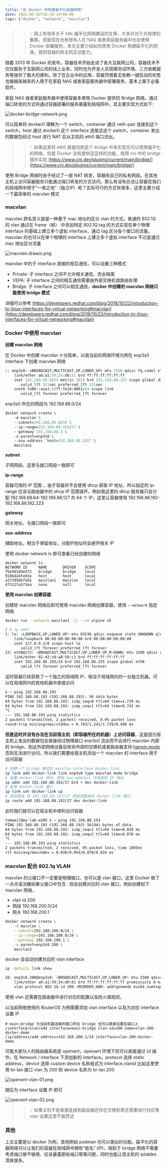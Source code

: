 ```yaml
---
title: "在 Docker 中构建扁平化容器网络"
date: 2022-05-03T16:16:19+08:00
tags: ["docker", "network", "macvlan"]
---
```


>> 💡 网上有很多关于 k8s 偏平化网络建设的文章，大多针对于大规律的集群。但是现在也有很多人在 NAS 或者家庭服务器中也会使用 Docker 部署服务，本文主要介绍如何使用 Docker  构建扁平化的网络，提供容器的跨主机互访能力。

随着 2013 年 Docker 的发布，容器技术开始走进了各大互联网公司。容器技术不仅仅服务于互联网公司的线上业务，同时也为开发人员搭建测试环境、三方依赖服务等提供了极大的便利。除了在企业中的应用，容器凭借着无依赖一键启动的优势也被越来越多的人用于在家庭 NAS 或者家庭服务器中部署服务，基本上属于必备软件。

家庭 NAS 或者家庭服务器中使用容器多使用 Docker 提供的 Bridge 网络，通过端口转发的方式将通过容器部署的服务暴露到局域网中，其主要实现方式如下:

![docker-bridge-network.png](docker-bridge-network.png)

可以简单将 docker0 理解为一个 switch，container 通过 veth-pair 连接到这个 switch，host 通过 docker0 这个 interface 连接这这个 switch，container 发出的数据包经过 host 进行 NAT 后从主机的 eth0 端口流出。

>> 💡 如果这里将 eth0 直接加到这个 bridge 中来实现也可以使用偏平化的网络，但是 Docker 没有提供这这样的功能，借用 cni 中的 bridge 插件实现 [https://www.cni.dev/plugins/current/main/bridge/](https://www.cni.dev/plugins/current/main/bridge/)


使用 Bridge 网络时由于经过了一层 NAT 转发，容器有自己的私有网段。在其他主机上访问容器服务只能通过端口转发的方式访问。那么有没有办法让容器在我们的局域网中用于“一席之地”（独立IP）呢？实际可行的方式有很多，这里主要介绍一下最简单的 macvlan 模式

### macvlan

macvlan 顾名思义就是一种基于 mac 地址的区分 vlan 的方式。普通的 802.1Q 的 vlan 通过在 frame（帧） 中添加特定 802.1Q tag 的方式实现在单个物理 interface  的基础上建立多个虚拟 interface，通过 tag 区分各个接口的流量。macvlan 的也可以在单个物理的 interface 上建立多个虚拟 interface 不过是通过 mac 地址区分流量

![macvlan.drawio.png](macvlan.drawio.png)

macvlan 中的子 interface 直接的相互通信，可以设置三种模式

- Private: 子 interface 之间不允许相关通信，完全隔离
- VEPA: 子 interface 之间的相互通信需要由外部交换机或路由处理
- Bridge: 子 interface 之间可以相互通信，**docker 中创建的 macvlan 网络只能使用 bridge 模式**

详细可以参考 [https://developers.redhat.com/blog/2018/10/22/introduction-to-linux-interfaces-for-virtual-networking#macvlan](https://developers.redhat.com/blog/2018/10/22/introduction-to-linux-interfaces-for-virtual-networking#macvlan)

### Docker 中使用 macvlan

**创建 macvlan 网络**

在 Docker 中创建 macvlan 十分简单，以我当前的网络环境为例在 enp3s0 interface 下创建 macvlan 网络

```protobuf
2: enp3s0: <BROADCAST,MULTICAST,UP,LOWER_UP> mtu 1500 qdisc fq_codel state UP group default qlen 1000
    link/ether a8:a1:59:24:d0:61 brd ff:ff:ff:ff:ff:ff
    inet 192.168.88.9/24 metric 1024 brd 192.168.88.255 scope global dynamic enp3s0
       valid_lft 551sec preferred_lft 551sec
    inet6 fe80::aaa1:59ff:fe24:d061/64 scope link
       valid_lft forever preferred_lft forever
```

enp3s0 所在的网段为 192.168.88.0/24

```protobuf
docker network create \
	-d macvlan \
	--subnet=192.168.88.0/24 \
	--ip-range=192.168.88.192/27 \
	--gateway 192.168.88.1 \
	-o parent=enp3s0 \
	--aux-address 'host=192.168.88.192' \
	macvlan1
```

**subnet**

子网网段，这里与接口网段一致即可

**ip-range**

容器可用的 IP 范围 ，由于容器并不会使用 dhcp 获取 IP 地址，所以指定的 ip-range 应该与路由器中的 dhcp IP 范围错开，例如我这里的 dhcp 服务器只会分配 192.168.88.64-192.168.88.127 共 64 个 IP，这里让容器使用 192.168.88.192-192.168.88.192.223

**gateway**

网关地址，与接口网段一致即可

**aux-address**

辅助地址，相当于保留地址，分配IP地址时会避开相关 IP

使用 docker network ls 即可查看已经创建的网络

```
docker network ls
NETWORK ID     NAME       DRIVER    SCOPE
fbe90109e5f2   bridge     bridge    local
9186dabfe83e   host       host      local
a373956bfe01   macvlan1   macvlan   local
47312fa573ea   none       null      local
```

**使用 macvlan 创建容器**

创建好 macvlan 网络后即可使用 macvlan 网络创建容器，使用 `—-network` 指定网络

```bash
docker run --network macvlan1 -it --rm alpine sh
```

```bash
/ # ip addr
1: lo: <LOOPBACK,UP,LOWER_UP> mtu 65536 qdisc noqueue state UNKNOWN qlen 1000
    link/loopback 00:00:00:00:00:00 brd 00:00:00:00:00:00
    inet 127.0.0.1/8 scope host lo
       valid_lft forever preferred_lft forever
23: eth0@if2: <BROADCAST,MULTICAST,UP,LOWER_UP,M-DOWN> mtu 1500 qdisc noqueue state UP
    link/ether 02:42:c0:a8:58:c1 brd ff:ff:ff:ff:ff:ff
    inet 192.168.88.193/24 brd 192.168.88.255 scope global eth0
       valid_lft forever preferred_lft forever
```

这时容器已经获取了一个独立的局域网 IP，相当于局域网内的一台独立机器。可以在局域网内的其他机器中直接访问

```bash
λ ~ ping 192.168.88.193
PING 192.168.88.193 (192.168.88.193): 56 data bytes
64 bytes from 192.168.88.193: icmp_seq=0 ttl=64 time=1.739 ms
64 bytes from 192.168.88.193: icmp_seq=1 ttl=64 time=0.743 ms
^C
--- 192.168.88.193 ping statistics ---
2 packets transmitted, 2 packets received, 0.0% packet loss
round-trip min/avg/max/stddev = 0.743/1.241/1.739/0.498 ms
```

**但是这时并没有办法在当前宿主机（即容器所在的机器）上访问容器**，这是因为宿主机上发出的数据包会直接经过物理接口 enp3s0 流出而不会进行 macvlan 内部的 bridge，到达外部网络设备后除非外部的交换机或者路由器支持 [hairpin mode](https://en.wikipedia.org/wiki/Hairpinning) 否则无法进行访问。所以我们需要给宿主机添加一个 macvlan 的 interface 用于访问容器

```bash
# 创建一个 bridge 模式的 macvlan interface docker-link
ip link add docker-link link enp3s0 type macvlan mode bridge
# 设置 docker-link 地址，使用 aux-address 中保留的 IP 地址
ip addr add 192.168.88.192/27 brd + dev docker-link
# 启用 docker-link 接口
ip link set docker-link up
# 添加路由 将 192.168.88.192/27 网段流量指向 docker-link 接口
ip route add 192.168.88.192/27 dev docker-link
```

此时我们就可以在宿主机中顺利访问容器

```bash
tomwei7@my-lab-a300 λ ~ ping 192.168.88.193
PING 192.168.88.193 (192.168.88.193) 56(84) bytes of data.
64 bytes from 192.168.88.193: icmp_seq=1 ttl=64 time=0.038 ms
64 bytes from 192.168.88.193: icmp_seq=2 ttl=64 time=0.070 ms
^C
--- 192.168.88.193 ping statistics ---
2 packets transmitted, 2 received, 0% packet loss, time 1005ms
rtt min/avg/max/mdev = 0.038/0.054/0.070/0.016 ms
```

### macvlan 配合 802.1q VLAN

macvlan 的父接口不一定要是物理接口，也可以是 vlan 接口，这里 Docker 做了一点点语法糖如果父接口中包含 . 则会创建对应的 vlan 接口，例如创建如下 macvlan 网络，

- vlan id 200
- 网段 192.168.200.0/24
- 网关 192.168.200.1

```bash
docker network create \
	-d macvlan \
	--subnet=192.168.200.0/24 \
	--ip-range=192.168.200.0/24 \
	--gateway 192.168.200.1 \
	-o parent=enp3s0.200 \
	macvlan2
```

docker 会自动创建对应的 vlan interface

```bash
ip -details link show

26: enp3s0.200@enp3s0: <BROADCAST,MULTICAST,UP,LOWER_UP> mtu 1500 qdisc noqueue state UP mode DEFAULT group default
    link/ether a8:a1:59:24:d0:61 brd ff:ff:ff:ff:ff:ff promiscuity 0 minmtu 0 maxmtu 65535
    vlan protocol 802.1Q id 200 <REORDER_HDR> addrgenmode eui64 numtxqueues 1 numrxqueues 1 gso_max_size 64000 gso_max_segs 64
```

使用 vlan 还需要在路由器中进行对应的配置以及防火墙规则，

以当前网络使用的 RouterOS 为例需要添加 vlan interface 以及为对应 interface 设置 IP

```
# main-bridge 为当前机器连接的接口所在 bridge 也可以直接设置在端口上
/interface/vlan/add interface=main-bridge vlan-id=200 name=vlan-200-docker-demo
/ip/address/add address=192.168.200.1/24 interface=vlan-200-docker-demo
```

可能大部分人的路由器系统是 openwrt，openwrt 环境下则可以直接通过 UI 操作，在 Network /  interface 下添加新的 interface。protocol 选择 static address，device 选择 custom device 名称格式为 interface.vlanid 比如这里使用 br-lan 接口 vlan 为 200 则 device 名称为 br-lan.200

![openwrt-vlan-01.png](openwrt-vlan-01.png)

随后为 interface 设置 IP 即可

![openwrt-vlan-02.png](openwrt-vlan-02.png)

>> 💡 如果主机不是直接连接到路由器还存在交换机等还需要进行对应等 vlan 设置这里不做赘述

### 其他

上文主要是以 docker 为例，其他例如 podman 也可以类似的功能。扁平化的容器网络可以让我们的容器在局域网中拥有“姓名” (IP)，相较于 bridge 网络不需要考虑端口够不够用、应该暴露那些端口等等问题，同时也能让宿主机的 iptables 清爽很多。
